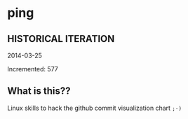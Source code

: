 # ping

## HISTORICAL ITERATION
2014-03-25

Incremented: 577

## What is this?? 
Linux skills to hack the github commit visualization chart `;-)`
